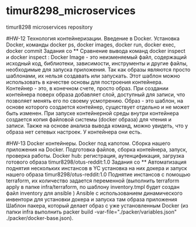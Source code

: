 # timur8298_microservices
timur8298 microservices repository

#HW-12 Технология контейнеризации. Введение в Docker.
Установка Docker, команды docker ps, docker images, docker run, docker exec, docker commit
Задания со **
Сравнение вывода команд docker inspect <image> и docker inspect <container>:
Docker Image - это неизменяемый файл, содержащий исходный код, библиотеки, зависимости, инструменты и другие файлы, необходимые для запуска приложения.
Так как образы являются просто шаблонами, их нельзя создавать или запускать. Этот шаблон можно использовать в качестве основы для построения контейнера. 
Контейнер - это, в конечном счете, просто образ. При создании контейнера поверх образа добавляет слой, доступный для записи, что позволяет менять его по своему усмотрению.
Образ - это шаблон, на основе которого создается контейнер, существует отдельно и не может быть изменен. При запуске контейнерной среды внутри контейнера создается копия 
файловой системы (docker образа) для чтения и записи.
Также на основе анализа вывода команд, можно увидеть, что у образа нет сетевых настроек. У контейнера они есть.

#HW-13 Docker контейнеры. Docker под капотом.
Сборка нашего приложения на Docker. Подготовка файлов, сборка контейнера, запуск, проверка работы.
Docker hub: регистрация, аутенцификация, загрузка готового образа timur8298/otus-reddit:1.0
Задания со **
Автоматизация поднятия нескольких инстансов в YC установка на них докера и запуск нашего образа timur8298/otus-reddit:1.0
Поднятие инстансов с помощью terraform,  их количество задается переменной
(выполнить terraform apply в папке infra/terraform, по шаблону inventory.tmpl будет создан файл inventory для ansible )
Ansible с использованием динамического инвентори для установки докера и запуска там образа приложения
Шаблон пакера, который делает образ с уже установленным Docker
(из папки infra выполнить packer build -var-file="./packer/variables.json" ./packer/docker-base.json).